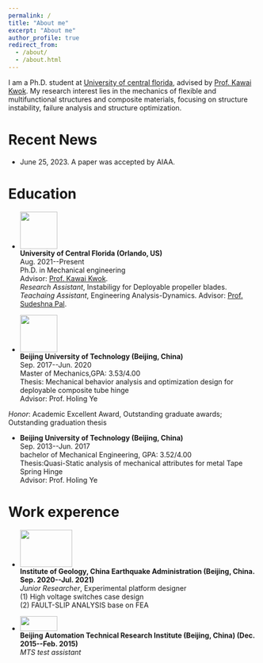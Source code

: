 ```yaml
---
permalink: /
title: "About me"
excerpt: "About me"
author_profile: true
redirect_from: 
  - /about/
  - /about.html
---
```


I am a Ph.D. student at [University of central florida](https://www.ucf.edu/), advised by [Prof. Kawai Kwok](https://mae.ucf.edu/person/kawai-kwok/). 
My research interest lies in the mechanics of flexible and multifunctional structures and composite materials, focusing on structure instability, failure analysis and structure optimization.  

# Recent News
* June 25, 2023. A paper was accepted by AIAA.


# Education
* <img width="75" height="75" src="https://github.com/Xiaoweiooo/bowenli.github.io/blob/master/images/University_of_Central_Florida.png?raw=true"/> <br>
<b>University of Central Florida (Orlando, US)</b> <br>
Aug. 2021--Present<br>
Ph.D. in Mechanical engineering<br>
Advisor: [Prof. Kawai Kwok](https://mae.ucf.edu/person/kawai-kwok/). <br>
<i>Research Assistant</i>, Instabiligy for Deployable propeller blades.<br>
<i>Teachaing Assistant</i>, Engineering Analysis-Dynamics. Advisor: [Prof. Sudeshna Pal](https://mae.ucf.edu/person/sudeshna-pal/).<br>


* <img width="75" height="75" src="https://github.com/Xiaoweiooo/bowenli.github.io/blob/master/images/Beijing_University_of_Technology.png?raw=true"/> <br>
<b>Beijing University of Technology (Beijing, China) </b> <br>
Sep. 2017--Jun. 2020<br>
Master of Mechanics,GPA: 3.53/4.00<br>
Thesis: Mechanical behavior analysis and optimization design for deployable composite tube hinge<br>
Advisor: Prof. Holing Ye<br>

<i>Honor</i>: Academic Excellent Award, Outstanding graduate awards; Outstanding graduation thesis

* <b>Beijing University of Technology (Beijing, China) </b> <br>
Sep. 2013--Jun. 2017<br>
bachelor of Mechanical Engineering, GPA: 3.52/4.00<br>
Thesis:Quasi-Static analysis of mechanical attributes for metal Tape Spring Hinge<br>
Advisor: Prof. Holing Ye<br>


# Work experence
* <img width="105" height="75" src="https://raw.githubusercontent.com/Xiaoweiooo/bowenli.github.io/master/images/Earthquake_Administration.jpg"/> <br>
<b>Institute of Geology, China Earthquake Administration (Beijing, China. Sep. 2020--Jul. 2021) </b> <br>
<i>Junior Researcher</i>, Experimental platform designer <br>
(1) High voltage switches case design<br>
(2) FAULT-SLIP ANALYSIS base on FEA<br>

* <img width="75" height="30" src="https://raw.githubusercontent.com/Xiaoweiooo/bowenli.github.io/master/images/fdtgroup.png"/> <br>
<b>Beijing Automation Technical Research Institute (Beijing, China) (Dec. 2015--Feb. 2015)</b> <br>
<i>MTS test assistant</i> <br>

